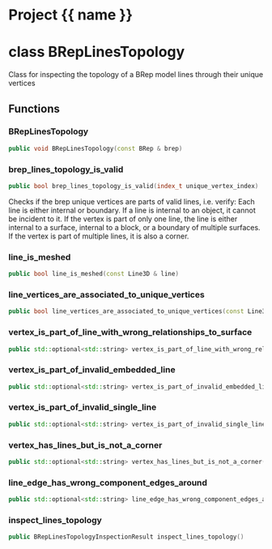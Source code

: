 <script setup>
import {useRoute} from 'vitepress'
const {path} = useRoute()
const tokens = path.split('/')
const words = tokens[2].split('-');
for (let i = 0; i < words.length; i++) {
    words[i] = words[i].charAt(0).toUpperCase() + words[i].slice(1);
    words[i] = words[i].replace('geode', 'Geode')
}
const name = words.join('-');
</script>
# Project {{ name }}

# class BRepLinesTopology


 Class for inspecting the topology of a BRep model lines through their unique vertices



## Functions

### BRepLinesTopology

```cpp
public void BRepLinesTopology(const BRep & brep)
```


### brep_lines_topology_is_valid

```cpp
public bool brep_lines_topology_is_valid(index_t unique_vertex_index)
```


 Checks if the brep unique vertices are parts of valid lines, i.e. verify: Each line is either internal or boundary. If a line is internal to an object, it cannot be incident to it. If the vertex is part of only one line, the line is either internal to a surface, internal to a block, or a boundary of multiple surfaces. If the vertex is part of multiple lines, it is also a corner.

### line_is_meshed

```cpp
public bool line_is_meshed(const Line3D & line)
```


### line_vertices_are_associated_to_unique_vertices

```cpp
public bool line_vertices_are_associated_to_unique_vertices(const Line3D & line)
```


### vertex_is_part_of_line_with_wrong_relationships_to_surface

```cpp
public std::optional<std::string> vertex_is_part_of_line_with_wrong_relationships_to_surface(index_t unique_vertex_index)
```


### vertex_is_part_of_invalid_embedded_line

```cpp
public std::optional<std::string> vertex_is_part_of_invalid_embedded_line(index_t unique_vertex_index)
```


### vertex_is_part_of_invalid_single_line

```cpp
public std::optional<std::string> vertex_is_part_of_invalid_single_line(index_t unique_vertex_index)
```


### vertex_has_lines_but_is_not_a_corner

```cpp
public std::optional<std::string> vertex_has_lines_but_is_not_a_corner(index_t unique_vertex_index)
```


### line_edge_has_wrong_component_edges_around

```cpp
public std::optional<std::string> line_edge_has_wrong_component_edges_around(const Line3D & line, const index_t edge_index)
```


### inspect_lines_topology

```cpp
public BRepLinesTopologyInspectionResult inspect_lines_topology()
```




